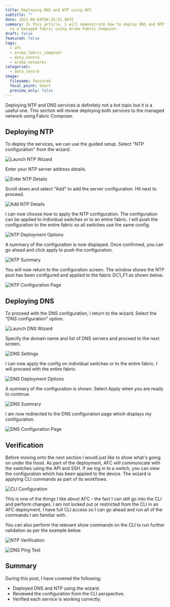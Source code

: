```yaml
---
title: Deploying DNS and NTP using AFC
subtitle: ""
date: 2021-08-04T06:35:51.807Z
summary: In this article, I will demonstrate how to deploy DNS and NTP services
  to a managed fabric using Aruba Fabric Composer.
draft: false
featured: false
tags:
  - afc
  - aruba_fabric_composer
  - data_centre
  - aruba_networks
categories:
  - data_centre
image:
  filename: featured
  focal_point: Smart
  preview_only: false
---
```

<!-- Google Tag Manager -->

<script>(function(w,d,s,l,i){w[l]=w[l]||[];w[l].push({'gtm.start':
new Date().getTime(),event:'gtm.js'});var f=d.getElementsByTagName(s)[0],
j=d.createElement(s),dl=l!='dataLayer'?'&l='+l:'';j.async=true;j.src=
'https://www.googletagmanager.com/gtm.js?id='+i+dl;f.parentNode.insertBefore(j,f);
})(window,document,'script','dataLayer','GTM-NWHJDNP');</script>

<!-- End Google Tag Manager -->

Deploying NTP and DNS services is definitely not a hot topic but it is a useful one. This section will review deploying both services to the managed network using Fabric Composer. 

## Deploying NTP

To deploy the services, we can use the guided setup. Select "NTP configuration" from the wizard.

![](screenshot-2021-07-08-at-11.52.46.png "Launch NTP Wizard")

Enter your NTP server address details.

![](screenshot-2021-07-08-at-11.54.05.png "Enter NTP Details")

Scroll down and select "Add" to add the server configuration. Hit next to proceed.

![](screenshot-at-jul-08-11-54-35.png "Add NTP Details")

I can now choose how to apply the NTP configuration. The configuration can be applied to individual switches or to an entire fabric. I will push the configuration to the entire fabric so all switches use the same config.

![](screenshot-2021-07-08-at-11.55.38.png "NTP Deployment Options")

A summary of the configuration is now displayed. Once confirmed, you can go ahead and click apply to push the configuration.

![](screenshot-2021-07-08-at-11.55.48.png "NTP Summary")

You will now return to the configuration screen. The window shows the NTP pool has been configured and applied to the fabric DC1_F1 as shown below.

![](screenshot-2021-07-08-at-11.56.19.png "NTP Configuration Page")

## Deploying DNS

To proceed with the DNS configuration, I return to the wizard. Select the "DNS configuration" option.

![](screenshot-2021-07-08-at-11.56.31.png "Launch DNS Wizard")

Specify the domain name and list of DNS servers and proceed to the next screen. 

![](screenshot-2021-07-08-at-11.58.11.png "DNS Settings")

I can now apply the config on individual switches or to the entire fabric. I will proceed with the entire fabric.

![](screenshot-2021-07-08-at-11.58.21.png "DNS Deployment Options")

A summary of the configuration is shown. Select Apply when you are ready to continue.

![](screenshot-2021-07-08-at-11.58.39.png "DNS Summary")

I am now redirected to the DNS configuration page which displays my configuration.

![](screenshot-2021-07-08-at-11.58.50.png "DNS Configuration Page")

## Verification

Before moving onto the next section I would just like to show what's going on under the hood. As part of the deployment, AFC will communicate with the switches using the API and SSH. If we log in to a switch, you can view the configuration which has been applied to the device. The wizard is applying CLI commands as part of its workflows. 

![](screenshot-2021-07-08-at-12.21.55.png "CLI Configuration")

This is one of the things I like about AFC -  the fact I can still go into the CLI and perform changes. I am not locked out or restricted from the CLI in an AFC deployment. I have full CLI access so I can go ahead and run all of the commands I am familiar with. 

You can also perform the relevant show commands on the CLI to run further validation as per the example below.

![](screenshot-2021-07-08-at-21.58.42.png "NTP Verification")

![](screenshot-2021-07-08-at-21.59.25.png "DNS Ping Test")

## Summary

During this post, I have covered the following;

* Deployed DNS and NTP using the wizard.
* Reviewed the configuration from the CLI perspective.
* Verified each service is working correctly.